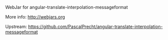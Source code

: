 WebJar for angular-translate-interpolation-messageformat

More info: http://webjars.org

Upstream: https://github.com/PascalPrecht/angular-translate-interpolation-messageformat
